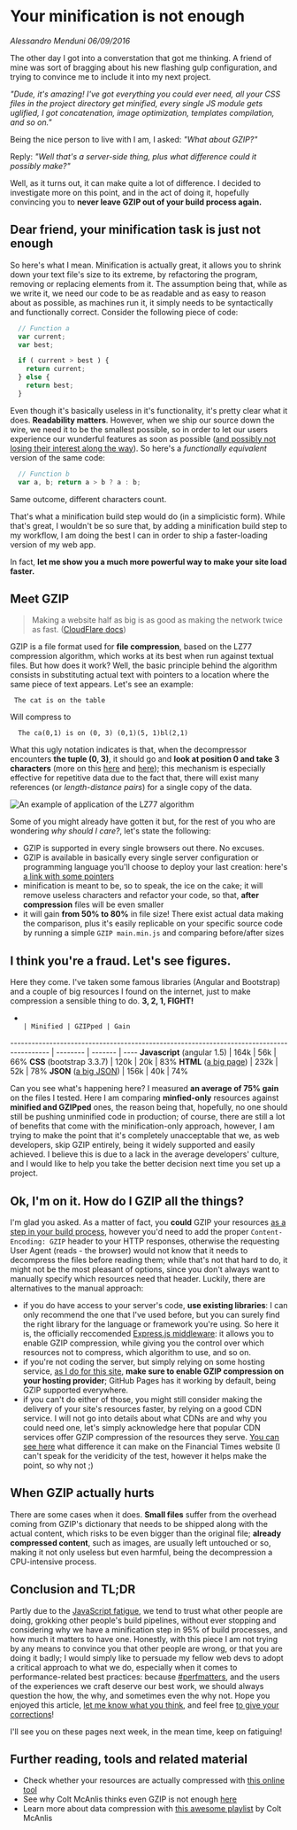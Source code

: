 # Your minification is not enough
_Alessandro Menduni_ _06/09/2016_

The other day I got into a converstation that got me thinking. A friend of mine was sort of bragging about his new flashing gulp configuration, and trying to convince me to include it into my next project.

_"Dude, it's amazing! I've got everything you could ever need, all your CSS files in the project directory get minified, every single JS module gets uglified, I got concatenation, image optimization, templates compilation, and so on."_

Being the nice person to live with I am, I asked: _"What about GZIP?"_

Reply: _"Well that's a server-side thing, plus what difference could it possibly make?"_

Well, as it turns out, it can make quite a lot of difference. I decided to investigate more on this point, and in the act of doing it, hopefully convincing you to **never leave GZIP out of your build process again.** <!-- ![what could go wrong](/assets/img/laurea.jpg) -->

## Dear friend, your minification task is just not enough
So here's what I mean. Minification is actually great, it allows you to shrink down your text file's size to its extreme, by refactoring the program, removing or replacing elements from it. The assumption being that, while as we write it, we need our code to be as readable and as easy to reason about as possible, as machines run it, it simply needs to be syntactically and functionally correct. Consider the following piece of code:

```javascript
  // Function a
  var current;
  var best;

  if ( current > best ) {
    return current;
  } else {
    return best;
  }
```

Even though it's basically useless in it's functionality, it's pretty clear what it does. **Readability matters**. However, when we ship our source down the wire, we need it to be the smallest possible, so in order to let our users experience our wunderful features as soon as possible ([and possibly not losing their interest along the way](https://blog.kissmetrics.com/wp-content/uploads/2011/04/loading-time-lrg.jpg)). So here's a _functionally equivalent_ version of the same code:

```javascript
  // Function b
  var a, b; return a > b ? a : b;
```

Same outcome, different characters count.

That's what a minification build step would do (in a simplicistic form). While that's great, I wouldn't be so sure that, by adding a minification build step to my workflow, I am doing the best I can in order to ship a faster-loading version of my web app.

In fact, **let me show you a much more powerful way to make your site load faster.**

## Meet GZIP

> Making a website half as big is as good as making the network twice as fast. ([CloudFlare docs](https://www.cloudflare.com/features-optimizer/#aggressive-GZIP))

GZIP is a file format used for **file compression**, based on the LZ77 compression algorithm, which works at its best when run against textual files. But how does it work? Well, the basic principle behind the algorithm consists in substituting actual text with pointers to a location where the same piece of text appears. Let's see an example:

```
 The cat is on the table
```

Will compress to

```
  The ca(0,1) is on (0, 3) (0,1)(5, 1)bl(2,1)
```

What this ugly notation indicates is that, when the decompressor encounters **the tuple (0, 3)**, it should go and **look at position 0 and take 3 characters** (more on this [here](https://developers.google.com/web/fundamentals/performance/optimizing-content-efficiency/optimize-encoding-and-transfer?hl=en#text-compression-with-GZIP) and [here](https://www.youtube.com/watch?v=whGwm0Lky2s&feature=youtu.be&t=14m11s)); this mechanism is especially effective for repetitive data due to the fact that, there will exist many references (or _length-distance pairs_) for a single copy of the data.

![An example of application of the LZ77 algorithm](/assets/img/gzip_example.gif)

Some of you might already have gotten it but, for the rest of you who are wondering _why should I care?_, let's state the following:
- GZIP is supported in every single browsers out there. No excuses.
- GZIP is available in basically every single server configuration or programming language you'll choose to deploy your last creation: here's [a link with some pointers](https://github.com/h5bp/server-configs)
- minification is meant to be, so to speak, the ice on the cake; it will remove useless characters and refactor your code, so that, **after compression** files will be even smaller
- it will gain **from 50% to 80%** in file size! There exist actual data making the comparison, plus it's easily replicable on your specific source code by running a simple `GZIP main.min.js` and comparing before/after sizes

## I think you're a fraud. Let's see figures.
Here they come. I've taken some famous libraries (Angular and Bootstrap) and a couple of big resources I found on the internet, just to make compression a sensible thing to do. **3, 2, 1, FIGHT!**

-                                                                                         | Minified | GZIPped | Gain
----------------------------------------------------------------------------------------- | -------- | ------- | ----
**Javascript** (angular 1.5)                                                              | 164k     | 56k     | 66%
**CSS** (bootstrap 3.3.7)                                                                 | 120k     | 20k     | 83%
**HTML** ([a big page](http://demo.borland.com/testsite/stadyn_largepagewithimages.html)) | 232k     | 52k     | 78%
**JSON** ([a big JSON](https://jsonplaceholder.typicode.com/comments))                    | 156k     | 40k     | 74%

Can you see what's happening here? I measured **an average of 75% gain** on the files I tested. Here I am comparing **minfied-only** resources against **minified and GZIPped** ones, the reason being that, hopefully, no one should still be pushing unminified code in production; of course, there are still a lot of benefits that come with the minification-only approach, however, I am trying to make the point that it's completely unacceptable that we, as web developers, skip GZIP entirely, being it widely supported and easily achieved. I believe this is due to a lack in the average developers' culture, and I would like to help you take the better decision next time you set up a project.

## Ok, I'm on it. How do I GZIP all the things?
I'm glad you asked. As a matter of fact, you **could** GZIP your resources [as a step in your build process](https://www.npmjs.com/package/gulp-GZIP), however you'd need to add the proper `Content-Encoding: GZIP` header to your HTTP responses, otherwise the requesting User Agent (reads - the browser) would not know that it needs to decompress the files before reading them; while that's not that hard to do, it might not be the most pleasant of options, since you don't always want to manually specify which resources need that header. Luckily, there are alternatives to the manual approach:
 - if you do have access to your server's code, **use existing libraries**: I can only recommend the one that I've used before, but you can surely find the right library for the language or framework you're using. So here it is, the officially reccomended [Express.js middleware](http://expressjs.com/en/advanced/best-practice-performance.html#use-GZIP-compression): it allows you to enable GZIP compression, while giving you the control over which resources not to compress, which algorithm to use, and so on.
 - if you're not coding the server, but simply relying on some hosting service, [as I do for this site](https://github.com/mendaomn/mendaomn.github.io/tree/master), **make sure to enable GZIP compression on your hosting provider**; GitHub Pages has it working by default, being GZIP supported everywhere.
 - if you can't do either of those, you might still consider making the delivery of your site's resources faster, by relying on a good CDN service. I will not go into details about what CDNs are and why you could need one, let's simply acknowledge here that popular CDN services offer GZIP compression of the resources they serve. [You can see here](https://www.cloudflare.com/features-optimizer/#see-the-difference) what difference it can make on the Financial Times website (I can't speak for the veridicity of the test, however it helps make the point, so why not ;)

## When GZIP actually hurts
There are some cases when it does. **Small files** suffer from the overhead coming from GZIP's dictionary that needs to be shipped along with the actual content, which risks to be even bigger than the original file; **already compressed content**, such as images, are usually left untouched or so, making it not only useless but even harmful, being the decompression a CPU-intensive process.

## Conclusion and TL;DR
Partly due to the [JavaScript fatigue](https://medium.com/@ericclemmons/javascript-fatigue-48d4011b6fc4#.gwnwr1m48), we tend to trust what other people are doing, grokking other people's build pipelines, without ever stopping and considering why we have a minification step in 95% of build processes, and how much it matters to have one. Honestly, with this piece I am not trying by any means to convince you that other people are wrong, or that you are doing it badly; I would simply like to persuade my fellow web devs to adopt a critical approach to what we do, especially when it comes to performance-related best practices: because [#perfmatters](https://twitter.com/hashtag/perfmatters), and the users of the experiences we craft deserve our best work, we should always question the how, the why, and sometimes even the why not. Hope you enjoyed this article, [let me know what you think](https://twitter.com/AleMenda), and feel free [to give your corrections](https://github.com/mendaomn/mendaomn.github.io/blob/src/src/articles/blog/GZIP.md)!

I'll see you on these pages next week, in the mean time, keep on fatiguing!

## Further reading, tools and related material
- Check whether your resources are actually compressed with [this online tool](http://checkGZIPcompression.com/)
- See why Colt McAnlis thinks even GZIP is not enough [here](https://youtu.be/whGwm0Lky2s)
- Learn more about data compression with [this awesome playlist](https://www.youtube.com/watch?v=Eb7rzMxHyOk&list=PLOU2XLYxmsIJGErt5rrCqaSGTMyyqNt2H) by Colt McAnlis
